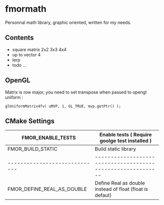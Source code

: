 # fmormath

Personnal math library, graphic oriented, written for my needs.

## Contents

* square matrix 2x2 3x3 4x4
* up to vector 4
* lerp
* todo ...

## OpenGL

Matrix is row major, you need to set transpose when passed to opengl uniform :

    glUniformMatrix4fv( uMVP, 1, GL_TRUE, mvp.getPtr() );


## CMake Settings

| FMOR_ENABLE_TESTS           | Enable tests ( Require goolge test installed )
|-----------------------------|-----------------------------------------------------------|
| FMOR_BUILD_STATIC           | Build static library
|-----------------------------|-----------------------------------------------------------|
| FMOR_DEFINE_REAL_AS_DOUBLE  | Define Real as double instead of float (float is defaut)


